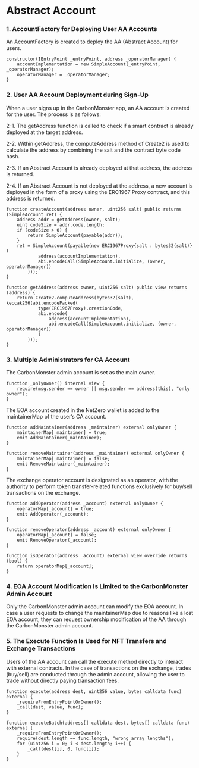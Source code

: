 # Abstract Account

### 1. AccountFactory for Deploying User AA Accounts

An AccountFactory is created to deploy the AA (Abstract Account) for users.

```solidity
constructor(IEntryPoint _entryPoint, address _operatorManager) {
    accountImplementation = new SimpleAccount(_entryPoint, _operatorManager);
    operatorManager = _operatorManager;
}
```

### 2. User AA Account Deployment during Sign-Up

When a user signs up in the CarbonMonster app, an AA account is created for the user. The process is as follows:

2-1. The getAddress function is called to check if a smart contract is already deployed at the target address.

2-2. Within getAddress, the computeAddress method of Create2 is used to calculate the address by combining the salt and the contract byte code hash.

2-3. If an Abstract Account is already deployed at that address, the address is returned.

2-4. If an Abstract Account is not deployed at the address, a new account is deployed in the form of a proxy using the ERC1967 Proxy contract, and this address is returned.

```solidity
function createAccount(address owner, uint256 salt) public returns (SimpleAccount ret) {
    address addr = getAddress(owner, salt);
    uint codeSize = addr.code.length;
    if (codeSize > 0) {
        return SimpleAccount(payable(addr));
    }
    ret = SimpleAccount(payable(new ERC1967Proxy{salt : bytes32(salt)}(
            address(accountImplementation),
            abi.encodeCall(SimpleAccount.initialize, (owner, operatorManager))
        )));
}

function getAddress(address owner, uint256 salt) public view returns (address) {
    return Create2.computeAddress(bytes32(salt), keccak256(abi.encodePacked(
            type(ERC1967Proxy).creationCode,
            abi.encode(
                address(accountImplementation),
                abi.encodeCall(SimpleAccount.initialize, (owner, operatorManager))
            )
        )));
}
```

### 3. Multiple Administrators for CA Account

The CarbonMonster admin account is set as the main owner.

```solidity
function _onlyOwner() internal view {    
    require(msg.sender == owner || msg.sender == address(this), "only owner");
}
```

The EOA account created in the NetZero wallet is added to the maintainerMap of the user’s CA account.

```solidity
function addMaintainer(address _maintainer) external onlyOwner {
    maintainerMap[_maintainer] = true;
    emit AddMaintainer(_maintainer);
}

function removeMaintainer(address _maintainer) external onlyOwner {
    maintainerMap[_maintainer] = false;
    emit RemoveMaintainer(_maintainer);
}
```

The exchange operator account is designated as an operator, with the authority to perform token transfer-related functions exclusively for buy/sell transactions on the exchange.

```solidity
function addOperator(address _account) external onlyOwner {
    operatorMap[_account] = true;
    emit AddOperator(_account);
}

function removeOperator(address _account) external onlyOwner {
    operatorMap[_account] = false;
    emit RemoveOperator(_account);
}

function isOperator(address _account) external view override returns (bool) {
    return operatorMap[_account];
}
```

### 4. EOA Account Modification Is Limited to the CarbonMonster Admin Account

Only the CarbonMonster admin account can modify the EOA account.
In case a user requests to change the maintainerMap due to reasons like a lost EOA account, they can request ownership modification of the AA through the CarbonMonster admin account.

### 5. The Execute Function Is Used for NFT Transfers and Exchange Transactions

Users of the AA account can call the execute method directly to interact with external contracts.
In the case of transactions on the exchange, trades (buy/sell) are conducted through the admin account, allowing the user to trade without directly paying transaction fees.

```solidity
function execute(address dest, uint256 value, bytes calldata func) external {
    _requireFromEntryPointOrOwner();
    _call(dest, value, func);
}

function executeBatch(address[] calldata dest, bytes[] calldata func) external {
    _requireFromEntryPointOrOwner();
    require(dest.length == func.length, "wrong array lengths");
    for (uint256 i = 0; i < dest.length; i++) {
        _call(dest[i], 0, func[i]);
    }
}
```
